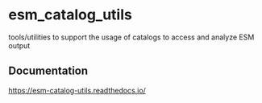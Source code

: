 # esm_catalog_utils

tools/utilities to support the usage of catalogs to access and analyze ESM output

## Documentation

https://esm-catalog-utils.readthedocs.io/

